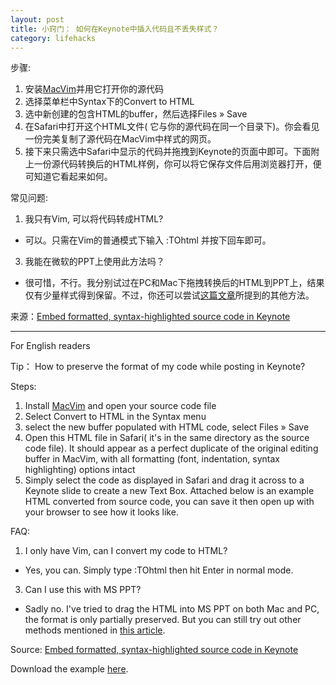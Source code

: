 ```yaml
---
layout: post
title: 小窍门： 如何在Keynote中插入代码且不丢失样式？
category: lifehacks
---
```


步骤:

1. 安装[MacVim](https://code.google.com/p/macvim/)并用它打开你的源代码
2. 选择菜单栏中Syntax下的Convert to HTML
3. 选中新创建的包含HTML的buffer，然后选择Files » Save
4. 在Safari中打开这个HTML文件( 它与你的源代码在同一个目录下)。你会看见一份完美复制了源代码在MacVim中样式的网页。
5. 接下来只需选中Safari中显示的代码并拖拽到Keynote的页面中即可。下面附上一份源代码转换后的HTML样例，你可以将它保存文件后用浏览器打开，便可知道它看起来如何。

常见问题:

1. 我只有Vim, 可以将代码转成HTML?
  - 可以。只需在Vim的普通模式下输入 :TOhtml 并按下回车即可。
3. 我能在微软的PPT上使用此方法吗？
  - 很可惜，不行。我分别试过在PC和Mac下拖拽转换后的HTML到PPT上，结果仅有少量样式得到保留。不过，你还可以尝试[这篇文章](http://hints.macworld.com/article.php?story=20091104002118164)所提到的其他方法。

来源：[Embed formatted, syntax-highlighted source code in Keynote](http://hints.macworld.com/article.php?story=20091104002118164)

------

For English readers

Tip： How to preserve the format of my code while posting in Keynote?

Steps:

1. Install [MacVim](https://code.google.com/p/macvim/) and open your source code file
2. Select Convert to HTML in the Syntax menu
3. select the new buffer populated with HTML code, select Files » Save
4. Open this HTML file in Safari( it's in the same directory as the source code file). It should appear as a perfect duplicate of the original editing buffer in MacVim, with all formatting (font, indentation, syntax highlighting) options intact
5. Simply select the code as displayed in Safari and drag it across to a Keynote slide to create a new Text Box. Attached below is an example HTML converted from source code, you can save it then open up with your browser to see how it looks like.

FAQ:

1. I only have Vim, can I convert my code to HTML?
  - Yes, you can. Simply type :TOhtml then hit Enter in normal mode.
3. Can I use this with MS PPT?
  - Sadly no. I've tried to drag the HTML into MS PPT on both Mac and PC, the format is only partially preserved. But you can still try out other methods mentioned in [this article](http://hints.macworld.com/article.php?story=20091104002118164).

Source: [Embed formatted, syntax-highlighted source code in Keynote](http://hints.macworld.com/article.php?story=20091104002118164)

Download the example [here](/assets/downloads/2014-12-12-how-to-preserve-the-format-of-my-code-while-posting-in-keynote/example_HTML_converted_from_source_code.html).